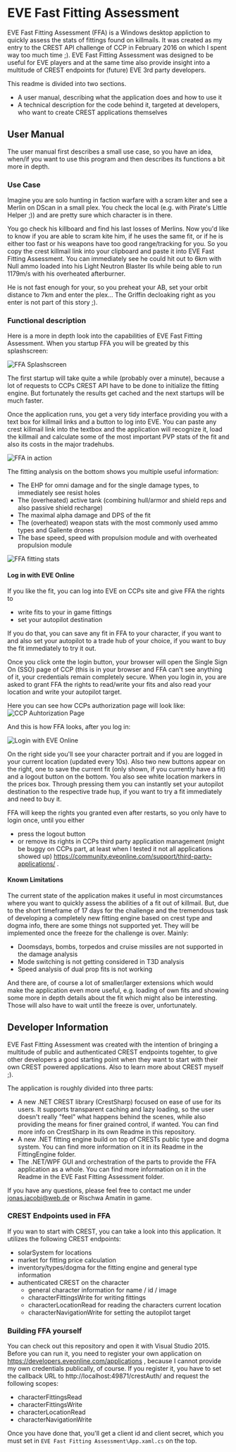 # EVE Fast Fitting Assessment
EVE Fast Fitting Assessment (FFA) is a Windows desktop appliction to quickly assess the stats of fittings found on killmails.
It was created as my entry to the CREST API challenge of CCP in February 2016 on which I spent way too much time ;).
EVE Fast Fitting Assessment was designed to be useful for EVE players and at the same time also provide insight into a multitude of CREST endpoints for (future) EVE 3rd party developers.

This readme is divided into two sections.

* A user manual, describing what the application does and how to use it
* A technical description for the code behind it, targeted at developers, who want to create CREST applications themselves

## User Manual

The user manual first describes a small use case, so you have an idea, when/if you want to use this program and then describes its functions a bit more in depth.

### Use Case

Imagine you are solo hunting in faction warfare with a scram kiter and see a Merlin on DScan in a small plex. You check the local (e.g. with Pirate's Little Helper ;)) and are pretty sure which character is in there.

You go check his killboard and find his last losses of Merlins. Now you'd like to know if you are able to scram kite him, if he uses the same fit, or if he is either too fast or his weapons have too good range/tracking for you.
So you copy the crest killmail link into your clipboard and paste it into EVE Fast Fitting Assessment. You can immediately see he could hit out to 6km with Null ammo loaded into his Light Neutron Blaster IIs while being able to run 1179m/s with his overheated afterburner.

He is not fast enough  for your, so you preheat your AB, set your orbit distance to 7km and enter the plex...
The Griffin decloaking right as you enter is not part of this story ;).

### Functional description

Here is a more in depth look into the capabilities of EVE Fast Fitting Assessment.
When you startup FFA you will be greated by this splashscreen:

![FFA Splashscreen](http://eve-plh.com/FFA/splashscreen.gif "FFA Splashcreen")

The first startup will take quite a while (probably over a minute), because a lot of requests to CCPs CREST API have to be done to initialize the fitting engine.
But fortunately the results get cached and the next startups will be much faster.

Once the application runs, you get a very tidy interface providing you with a text box for killmail links and a button to log into EVE. You can paste any crest killmail link into the textbox and the application will recognize it, load the killmail and calculate some of the most important PVP stats of the fit and also its costs in the major tradehubs.

![FFA in action](http://eve-plh.com/FFA/fittinganalysis.gif "FFA in action")

The fitting analysis on the bottom shows you multiple useful information:
* The EHP for omni damage and for the single damage types, to immediately see resist holes
* The (overheated) active tank (combining hull/armor and shield reps and also passive shield recharge)
* The maximal alpha damage and DPS of the fit
* The (overheated) weapon stats with the most commonly used ammo types and Gallente drones
* The base speed, speed with propulsion module and with overheated propulsion module

![FFA fitting stats](http://eve-plh.com/FFA/fitting.png "FFA fitting stats")

#### Log in with EVE Online
If you like the fit, you can log into EVE on CCPs site and give FFA the rights to

* write fits to your in game fittings
* set your autopilot destination

If you do that, you can save any fit in FFA to your character, if you want to and also set your autopilot to a trade hub of your choice, if you want to buy the fit immediately to try it out.

Once you click onte the login button, your browser will open the Single Sign On (SSO) page of CCP (this is in your browser and FFA can't see anything of it, your credentials remain completely secure. When you login in, you are asked to grant FFA the rights to read/write your fits and also read your location and write your autopilot target.

Here you can see how CCPs authorization page will look like:
![CCP Auhtorization Page](http://eve-plh.com/FFA/authorize.png "Authorize FFA in CCPs SSO system")

And this is how FFA looks, after you log in:

![Login with EVE Online](http://eve-plh.com/FFA/login.gif "Login with EVE Online")

On the right side you'll see your character portrait and if you are logged in your current location (updated every 10s).
Also two new buttons appear on the right, one to save the current fit (only shown, if you currently have a fit) and a logout button on the bottom. You also see white location markers in the prices box. Through pressing them you can instantly set your autopilot destination to the respective trade hup, if you want to try a fit immediately and need to buy it.

FFA will keep the rights you granted even after restarts, so you only have to login once, until you either
* press the logout button
* or remove its rights in CCPs third party application management (might be buggy on CCPs part, at least when I tested it not all applications showed up) https://community.eveonline.com/support/third-party-applications/ .

#### Known Limitations
The current state of the application makes it useful in most circumstances where you want to quickly assess the abilities of a fit out of killmail. But, due to the short timeframe of 17 days for the challenge and the tremendous task of developing a completely new fitting engine based on crest type and dogma info, there are some things not supported yet. They will be implemented once the freeze for the challenge is over. Mainly:
* Doomsdays, bombs, torpedos and cruise missiles are not supported in the damage analysis
* Mode switching is not getting considered in T3D analysis
* Speed analysis of dual prop fits is not working

And there are, of course a lot of smaller/larger extensions which would make the application even more useful, e.g. loading of own fits and showing some more in depth details about the fit which might also be interesting. Those will also have to wait until the freeze is over, unfortunately.

## Developer Information
EVE Fast Fitting Assessment was created with the intention of bringing a multitude of public and authenticated CREST endpoints togehter, to give other developers a good starting point when they want to start with their own CREST powered applications.
Also to learn more about CREST myself ;).

The application is roughly divided into three parts:
* A new .NET CREST library (CrestSharp) focused on ease of use for its users. It supports transparent caching and lazy loading, so the user doesn't really "feel" what happens behind the scenes, while also providing the means for finer grained control, if wanted. You can find more info on CrestSharp in its own Readme in this repository.
* A new .NET fitting engine build on top of CRESTs public type and dogma system. You can find more information on it in its Readme in the FittingEngine folder.
* The .NET/WPF GUI and orchestration of the parts to provide the FFA application as a whole. You can find more information on it in the Readme in the EVE Fast Fitting Assessment folder.

If you have any questions, please feel free to contact me under jonas.jacobi@web.de or Rischwa Amatin in game.

### CREST Endpoints used in FFA
If you wan to start with CREST, you can take a look into this application. It utilizes the following CREST endpoints:
* solarSystem for locations
* market for fitting price calculation
* inventory/types/dogma for the fitting engine and general type information
* authenticated CREST on the character
  * general character information for name / id / image
  * characterFittingsWrite for writing fittings
  * characterLocationRead for reading the characters current location
  * characterNavigationWrite for setting the autopilot target
  
### Building FFA yourself
You can check out this repository and open it with Visual Studio 2015.
Before you can run it, you need to register your own application on https://developers.eveonline.com/applications , because I cannot provide my own credentials publically, of course.
If you register it, you have to set the callback URL to http://localhost:49871/crestAuth/ and request the following scopes:
* characterFittingsRead
* characterFittingsWrite
* characterLocationRead
* characterNavigationWrite

Once you have done that, you'll get a client id and client secret, which you must set in `EVE Fast Fitting Assessment\App.xaml.cs` on the top.
